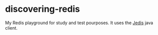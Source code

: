 # discovering-redis
My Redis playground for study and test pourposes. It uses the [Jedis](https://github.com/xetorthio/jedis) java client.
